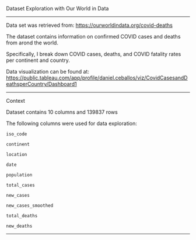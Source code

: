 Dataset Exploration with Our World in Data

______________________________________________________________________________________

Data set was retrieved from:
https://ourworldindata.org/covid-deaths

The dataset contains information on confirmed COVID cases and deaths from arond the world.

Specifically, I break down COVID cases, deaths, and COVID fatality rates per continent and
country.

Data visualization can be found at:
https://public.tableau.com/app/profile/daniel.ceballos/viz/CovidCasesandDeathsperCountry/Dashboard1





______________________________________________________________________________________

Context

Dataset contains 10 columns and 139837 rows

The following columns were used for data exploration:

    iso_code
  
    continent
  
    location
  
    date
  
    population
  
    total_cases
  
    new_cases
  
    new_cases_smoothed
  
    total_deaths
  
    new_deaths


______________________________________________________________________________________


